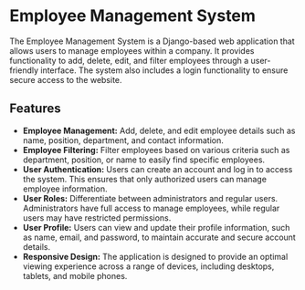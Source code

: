# Employee Management System

The Employee Management System is a Django-based web application that allows users to manage employees within a company. It provides functionality to add, delete, edit, and filter employees through a user-friendly interface. The system also includes a login functionality to ensure secure access to the website.

## Features

- **Employee Management:** Add, delete, and edit employee details such as name, position, department, and contact information.
- **Employee Filtering:** Filter employees based on various criteria such as department, position, or name to easily find specific employees.
- **User Authentication:** Users can create an account and log in to access the system. This ensures that only authorized users can manage employee information.
- **User Roles:** Differentiate between administrators and regular users. Administrators have full access to manage employees, while regular users may have restricted permissions.
- **User Profile:** Users can view and update their profile information, such as name, email, and password, to maintain accurate and secure account details.
- **Responsive Design:** The application is designed to provide an optimal viewing experience across a range of devices, including desktops, tablets, and mobile phones.

